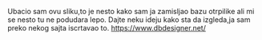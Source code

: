 Ubacio sam ovu sliku,to je nesto kako sam ja zamisljao bazu otrpilike ali mi se nesto tu ne podudara lepo.
Dajte neku ideju kako sta da izgleda,ja sam preko nekog sajta iscrtavao to.
https://www.dbdesigner.net/
